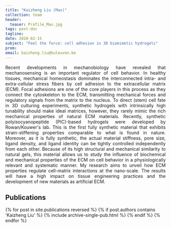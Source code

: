 ```yaml
---
title: "Kaizheng Liu (Max)"
collection: team
header:
  teaser: Profile_Max.jpg
tags: post-doc
tagline:  
date: 2020-02-15
subject: "Feel the force: cell adhesion in 3D biomimetic hydrogels"
prom:
email: kaizheng.liu@kuleuven.be
---
```

<p align= "justify">
Recent developments in mechanobiology have revealed that mechanosensing is an important regulator of cell behavior. In healthy tissues, mechanical homeostasis dominates the interconnected intra- and extra-cellular stress fibers by cell adhesion to the extracellular matrix (ECM). Focal adhesions are one of the core players in this process as they connect the cytoskeleton to the ECM, transmitting mechanical forces and regulatory signals from the matrix to the nucleus.
To direct (stem) cell fate in 3D culturing experiments, synthetic hydrogels with intrinsically high tunability should make ideal matrices, however, they rarely mimic the rich mechanical properties of natural ECM materials. Recently, synthetic polyisocyanopeptide (PIC)-based hydrogels were developed by Rowan/Kouwer's lab. This is the first fully synthetic material that exhibits strain-stiffening properties comparable to what is found in nature. Moreover, as it is fully synthetic, the actual material stiffness, pore size, ligand density, and ligand identity can be tightly controlled independently from each other.
Because of its high structural and mechanical similarity to natural gels, this material allows us to study the influence of biochemical and mechanical properties of the ECM on cell behavior in a physiologically relevant and systematic manner. My research aims to unveil how ECM properties regulate cell-matrix interactions at the nano-scale. The results will have a high impact on tissue engineering practices and the development of new materials as artificial ECM.

<h2> Publications </h2>
{% for post in site.publications reversed %}
  {% if post.authors contains 'Kaizheng Liu' %}
    {% include archive-single-pub.html %}
  {% endif %}
{% endfor %}
